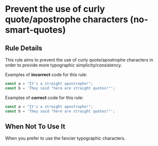 # Prevent the use of curly quote/apostrophe characters (no-smart-quotes)

## Rule Details

This rule aims to prevent the use of curly quote/apostrophe characters in order to provide more typographic simplicity/consistency.

Examples of **incorrect** code for this rule:

```js
const a = "It's a straight apostrophe!";
const b = 'They said "here are straight quotes!"';
```

Examples of **correct** code for this rule:

```js
const a = "It's a straight apostrophe!";
const b = 'They said "here are straight quotes!"';
```

## When Not To Use It

When you prefer to use the fancier typographic characters.
